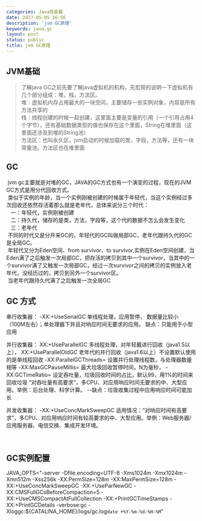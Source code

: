 ```yaml
---
categories: Java性能篇
date: 2017-05-05 16:56
description: 'jvm GC原理'
keywords: java,gc
layout: post
status: public
title: jvm GC原理
---
```


## JVM基础
> 了解java GC之前先要了解java虚拟机的机构，先宏观的说明一下虚拟机有几个部分组成：堆，栈，方法区。<br/>
> 堆：虚拟机内存占用最大的一块空间，主要储存一些实例对象，内容是所有方法共享的<br/>
> 栈：线程创建的时候一起创建，这里面主要是变量的引用（一个引用占用4个字节），还有基础数据类型的值也保存在这个里面，String在堆里面（这里面还涉及到堆的String池）<br/>
> 方法区：也叫永久区，jvm启动的时候加载的类，字段，方法等，还有一块常量池。方法区也在堆里面<br/>

## GC
  jvm gc主要就是对堆的GC，JAVA的GC方式也有一个演变的过程，现在的JVM GC方式是用分代回收方式。<br/>
  类似于实例的年龄，当一个实例刚被创建的时候属于年轻代，当这个实例经过多次回收还依然存活着那么就是老年代，总体来说分三个时代：<br/>
    一：年轻代，实例刚被创建<br/>
    二：持久代，储存的是类，方法，字段等，这个代的数据不怎么会发生变化<br/>
    三：老年代<br/>
  不同的时代又是分开来GC的，年轻代的GC叫做局部GC，老年代跟持久代的GC是全局GC。<br/>
  年轻代又分为Eden空间、from survivor、to survivor,实例在Eden空间创建，当Eden满了之后触发一次局部GC，把存活的拷贝到其中一个survivor，当其中的一个survivor满了又触发一次局部GC，经过一次survivor之间的拷贝的实例放入老年代，没经历过的，拷贝到另外一个survivor区。<br/>
  当老年代跟持久代满了之后触发一次全局GC<br/>

## GC 方式
  串行收集器： -XX:+UseSerialGC     单线程处理，应用暂停， 数据量比较小（100M左右）；单处理器下并且对响应时间无要求的应用。  缺点：只能用于小型应用

并行收集器： XX:+UseParallelGC    多线程处理，对年轻戴进行回收（java1.5以上），
                     XX:+UseParallelOldGC      老年代的并行回收（java1.6以上）不设置默认使用的是单线程回收
                     -XX:ParallelGCThreads=<N>      设置并行处理线程数，与处理器数量相等
                      -XX:MaxGCPauseMillis=<N>     最大垃圾回收暂停时间，N为毫秒，
                       -XX:GCTimeRatio=<N>          设定吞吐量，垃圾回收时间的占比，默认99，用1%的时间来回收垃圾
     “对吞吐量有高要求”，多CPU、对应用响应时间无要求的中、大型应用。举例：后台处理、科学计算。 
--缺点：垃圾收集过程中应用响应时间可能加长

并发收集器：  -XX:+UseConcMarkSweepGC
适用情况：“对响应时间有高要求”，多CPU、对应用响应时间有较高要求的中、大型应用。举例：Web服务器/应用服务器、电信交换、集成开发环境。

  
## GC实例配置
JAVA_OPTS="-server -Dfile.encoding=UTF-8 -Xms1024m -Xmx1024m -Xmn512m -Xss256k -XX:PermSize=128m -XX:MaxPermSize=128m -XX:+UseConcMarkSweepGC -XX:+UseParNewGC -XX:CMSFullGCsBeforeCompaction=5 -XX:+UseCMSCompactAtFullCollection -XX:+PrintGCTimeStamps -XX:+PrintGCDetails -verbose:gc -Xloggc:${CATALINA_HOME}/logs/gc.log`date +%Y-%m-%d-%H-%M`"


  
